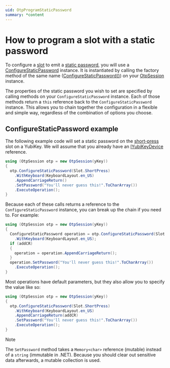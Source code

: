 ```yaml
---
uid: OtpProgramStaticPassword
summary: *content
---
```


<!-- Copyright 2021 Yubico AB

Licensed under the Apache License, Version 2.0 (the "License");
you may not use this file except in compliance with the License.
You may obtain a copy of the License at

    http://www.apache.org/licenses/LICENSE-2.0

Unless required by applicable law or agreed to in writing, software
distributed under the License is distributed on an "AS IS" BASIS,
WITHOUT WARRANTIES OR CONDITIONS OF ANY KIND, either express or implied.
See the License for the specific language governing permissions and
limitations under the License. -->

# How to program a slot with a static password

To configure a [slot](xref:OtpSlots) to emit a [static password](xref:OtpStaticPassword), you will use a [ConfigureStaticPassword](xref:Yubico.YubiKey.Otp.Operations.ConfigureStaticPassword) instance. It is instantiated by calling the factory method of the same name ([ConfigureStaticPassword()](xref:Yubico.YubiKey.Otp.OtpSession.ConfigureStaticPassword(Yubico.YubiKey.Otp.Slot))) on your [OtpSession](xref:Yubico.YubiKey.Otp.OtpSession) instance.

The properties of the static password you wish to set are specified by calling methods on your ```ConfigureStaticPassword``` instance. Each of those methods return a ```this``` reference back to the ```ConfigureStaticPassword``` instance. This allows you to chain together the configuration in a flexible and simple way, regardless of the combination of options you choose.

## ConfigureStaticPassword example

The following example code will set a static password on the [short-press](xref:Yubico.YubiKey.Otp.Slot.ShortPress) slot on a YubiKey. We will assume that you already have an [IYubiKeyDevice](xref:Yubico.YubiKey.IYubiKeyDevice) reference.

```C#
using (OtpSession otp = new OtpSession(yKey))
{
  otp.ConfigureStaticPassword(Slot.ShortPress)
    .WithKeyboard(KeyboardLayout.en_US)
    .AppendCarriageReturn()
    .SetPassword("You'll never guess this!".ToCharArray())
    .ExecuteOperation();
}
```

Because each of these calls returns a reference to the ```ConfigureStaticPassword``` instance, you can break up the chain if you need to. For example:

```C#
using (OtpSession otp = new OtpSession(yKey))
{
  ConfigureStaticPassword operation = otp.ConfigureStaticPassword(Slot.ShortPress)
    .WithKeyboard(KeyboardLayout.en_US);
  if (addCR)
  {
    operation = operation.AppendCarriageReturn();
  }
  operation.SetPassword("You'll never guess this!".ToCharArray())
    .ExecuteOperation();
}
```

Most operations have default parameters, but they also allow you to specify the value like so:

```C#
using (OtpSession otp = new OtpSession(yKey))
{
  otp.ConfigureStaticPassword(Slot.ShortPress)
    .WithKeyboard(KeyboardLayout.en_US)
    .AppendCarriageReturn(addCR)
    .SetPassword("You'll never guess this!".ToCharArray())
    .ExecuteOperation();
}
```

> [!NOTE]
> The ```SetPassword``` method takes a ```Memory<char>``` reference (mutable) instead of a ```string``` (immutable in .NET). Because you should clear out sensitive data afterwards, a mutable collection is used.
